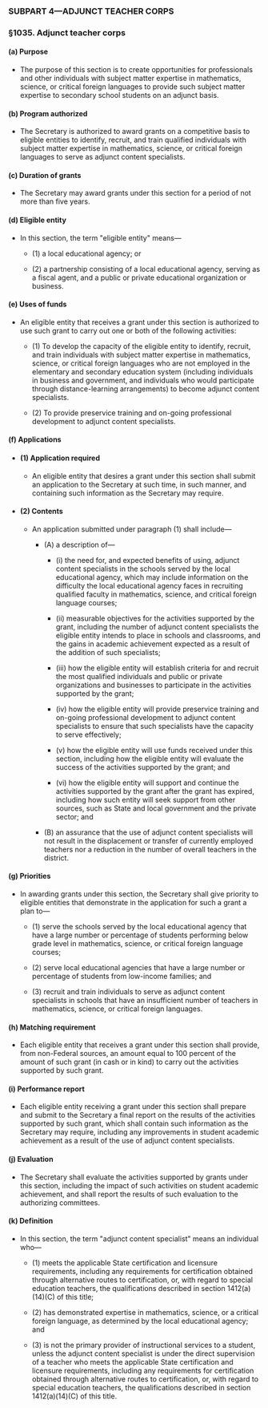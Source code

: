 ### SUBPART 4—ADJUNCT TEACHER CORPS

### §1035. Adjunct teacher corps
#### (a) Purpose
* The purpose of this section is to create opportunities for professionals and other individuals with subject matter expertise in mathematics, science, or critical foreign languages to provide such subject matter expertise to secondary school students on an adjunct basis.

#### (b) Program authorized
* The Secretary is authorized to award grants on a competitive basis to eligible entities to identify, recruit, and train qualified individuals with subject matter expertise in mathematics, science, or critical foreign languages to serve as adjunct content specialists.

#### (c) Duration of grants
* The Secretary may award grants under this section for a period of not more than five years.

#### (d) Eligible entity
* In this section, the term "eligible entity" means—

  * (1) a local educational agency; or

  * (2) a partnership consisting of a local educational agency, serving as a fiscal agent, and a public or private educational organization or business.

#### (e) Uses of funds
* An eligible entity that receives a grant under this section is authorized to use such grant to carry out one or both of the following activities:

  * (1) To develop the capacity of the eligible entity to identify, recruit, and train individuals with subject matter expertise in mathematics, science, or critical foreign languages who are not employed in the elementary and secondary education system (including individuals in business and government, and individuals who would participate through distance-learning arrangements) to become adjunct content specialists.

  * (2) To provide preservice training and on-going professional development to adjunct content specialists.

#### (f) Applications
* #### (1) Application required
  * An eligible entity that desires a grant under this section shall submit an application to the Secretary at such time, in such manner, and containing such information as the Secretary may require.

* #### (2) Contents
  * An application submitted under paragraph (1) shall include—

    * (A) a description of—

      * (i) the need for, and expected benefits of using, adjunct content specialists in the schools served by the local educational agency, which may include information on the difficulty the local educational agency faces in recruiting qualified faculty in mathematics, science, and critical foreign language courses;

      * (ii) measurable objectives for the activities supported by the grant, including the number of adjunct content specialists the eligible entity intends to place in schools and classrooms, and the gains in academic achievement expected as a result of the addition of such specialists;

      * (iii) how the eligible entity will establish criteria for and recruit the most qualified individuals and public or private organizations and businesses to participate in the activities supported by the grant;

      * (iv) how the eligible entity will provide preservice training and on-going professional development to adjunct content specialists to ensure that such specialists have the capacity to serve effectively;

      * (v) how the eligible entity will use funds received under this section, including how the eligible entity will evaluate the success of the activities supported by the grant; and

      * (vi) how the eligible entity will support and continue the activities supported by the grant after the grant has expired, including how such entity will seek support from other sources, such as State and local government and the private sector; and


    * (B) an assurance that the use of adjunct content specialists will not result in the displacement or transfer of currently employed teachers nor a reduction in the number of overall teachers in the district.

#### (g) Priorities
* In awarding grants under this section, the Secretary shall give priority to eligible entities that demonstrate in the application for such a grant a plan to—

  * (1) serve the schools served by the local educational agency that have a large number or percentage of students performing below grade level in mathematics, science, or critical foreign language courses;

  * (2) serve local educational agencies that have a large number or percentage of students from low-income families; and

  * (3) recruit and train individuals to serve as adjunct content specialists in schools that have an insufficient number of teachers in mathematics, science, or critical foreign languages.

#### (h) Matching requirement
* Each eligible entity that receives a grant under this section shall provide, from non-Federal sources, an amount equal to 100 percent of the amount of such grant (in cash or in kind) to carry out the activities supported by such grant.

#### (i) Performance report
* Each eligible entity receiving a grant under this section shall prepare and submit to the Secretary a final report on the results of the activities supported by such grant, which shall contain such information as the Secretary may require, including any improvements in student academic achievement as a result of the use of adjunct content specialists.

#### (j) Evaluation
* The Secretary shall evaluate the activities supported by grants under this section, including the impact of such activities on student academic achievement, and shall report the results of such evaluation to the authorizing committees.

#### (k) Definition
* In this section, the term "adjunct content specialist" means an individual who—

  * (1) meets the applicable State certification and licensure requirements, including any requirements for certification obtained through alternative routes to certification, or, with regard to special education teachers, the qualifications described in section 1412(a)(14)(C) of this title;

  * (2) has demonstrated expertise in mathematics, science, or a critical foreign language, as determined by the local educational agency; and

  * (3) is not the primary provider of instructional services to a student, unless the adjunct content specialist is under the direct supervision of a teacher who meets the applicable State certification and licensure requirements, including any requirements for certification obtained through alternative routes to certification, or, with regard to special education teachers, the qualifications described in section 1412(a)(14)(C) of this title.